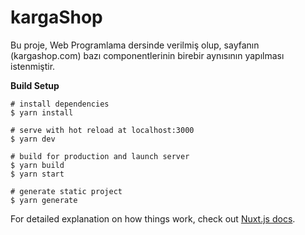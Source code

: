 # kargaShop

Bu proje, Web Programlama dersinde verilmiş olup, sayfanın (kargashop.com) bazı componentlerinin birebir aynısının yapılması istenmiştir.

**Build Setup**

```
# install dependencies
$ yarn install

# serve with hot reload at localhost:3000
$ yarn dev

# build for production and launch server
$ yarn build
$ yarn start

# generate static project
$ yarn generate
```
For detailed explanation on how things work, check out [Nuxt.js docs](https://nuxtjs.org).
